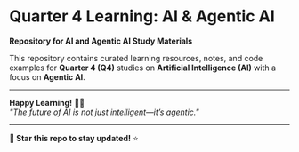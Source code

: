 # **Quarter 4 Learning: AI & Agentic AI**  
**Repository for AI and Agentic AI Study Materials**  

This repository contains curated learning resources, notes, and code examples for **Quarter 4 (Q4)** studies on **Artificial Intelligence (AI)** with a focus on **Agentic AI**.  
 
---

**Happy Learning!** 🚀🤖  
*"The future of AI is not just intelligent—it’s agentic."*  

---  
**🔔 Star this repo to stay updated!** ⭐